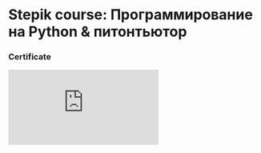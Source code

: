 # Stepik course: Программирование на Python & питонтьютор

### Certificate

<!-- <img
    src="certificate.png"
    title="certificate"
    alt="certificate"
    align="center"
> -->
 ![Certificate of the course](https://github.com/rustem24liu/stepicnew/blob/d925dedfa9bcc22df7246264809173d7310ca089/stepik-certificate(python).pdf)